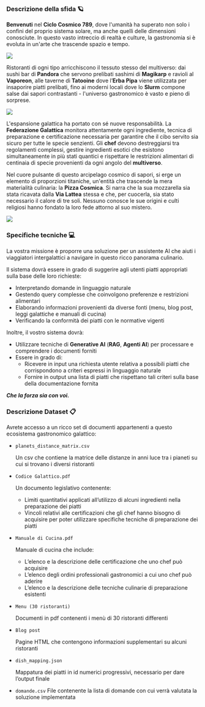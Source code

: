 ### Descrizione della sfida 🪐

**Benvenuti** nel **Ciclo Cosmico 789**, dove l'umanità ha superato non solo i confini del proprio sistema solare, ma anche quelli delle dimensioni conosciute. In questo vasto intreccio di realtà e culture, la gastronomia si è evoluta in un'arte che trascende spazio e tempo. 

![](https://www.googleapis.com/download/storage/v1/b/kaggle-user-content/o/inbox%2F6840884%2Fd4cd3a9d619dec67942e5344dcacf9e4%2F9gw32h.gif?generation=1737047022355670&alt=media)

Ristoranti di ogni tipo arricchiscono il tessuto stesso del multiverso: dai sushi bar di **Pandora** che servono prelibati sashimi di **Magikarp** e ravioli al **Vaporeon**, alle taverne di **Tatooine** dove l’**Erba Pipa** viene utilizzata per insaporire piatti prelibati, fino ai moderni locali dove lo **Slurm** compone salse dai sapori contrastanti - l'universo gastronomico è vasto e pieno di sorprese.

![](https://www.googleapis.com/download/storage/v1/b/kaggle-user-content/o/inbox%2F6840884%2F888315aac2d2bdd249e8df8fc79f8043%2Fimage.png?generation=1737046855158236&alt=media)

L'espansione galattica ha portato con sé nuove responsabilità. La **Federazione Galattica** monitora attentamente ogni ingrediente, tecnica di preparazione e certificazione necessaria per garantire che il cibo servito sia sicuro per tutte le specie senzienti. Gli **chef** devono destreggiarsi tra regolamenti complessi, gestire ingredienti esotici che esistono simultaneamente in più stati quantici e rispettare le restrizioni alimentari di centinaia di specie provenienti da ogni angolo del **multiverso**.

Nel cuore pulsante di questo arcipelago cosmico di sapori, si erge un elemento di proporzioni titaniche, un'entità che trascende la mera materialità culinaria: la **Pizza Cosmica**. Si narra che la sua mozzarella sia stata ricavata dalla **Via Lattea** stessa e che, per cuocerla, sia stato necessario il calore di tre soli. Nessuno conosce le sue origini e culti religiosi hanno fondato la loro fede attorno al suo mistero.

![](https://www.googleapis.com/download/storage/v1/b/kaggle-user-content/o/inbox%2F6840884%2F0c07b3e6f34ac48b9bb627387ce71531%2FTesto%20del%20paragrafo%20(1).png?generation=1737047186767633&alt=media)

### Specifiche tecniche 💻

La vostra missione è proporre una soluzione per un assistente AI che aiuti i viaggiatori intergalattici a navigare in questo ricco panorama culinario.

Il sistema dovrà essere in grado di suggerire agli utenti piatti appropriati sulla base delle loro richieste:

- Interpretando domande in linguaggio naturale
- Gestendo query complesse che coinvolgono preferenze e restrizioni alimentari
- Elaborando informazioni provenienti da diverse fonti (menu, blog post, leggi galattiche e manuali di cucina)
- Verificando la conformità dei piatti con le normative vigenti

Inoltre, il vostro sistema dovrà:

- Utilizzare tecniche di **Generative AI** (**RAG**, **Agenti AI**) per processare e comprendere i documenti forniti
- Essere in grado di:
    - Ricevere in input una richiesta utente relativa a possibili piatti che corrispondono a criteri espressi in linguaggio naturale
    - Fornire in output una lista di piatti che rispettano tali criteri sulla base della documentazione fornita

***Che la forza sia con voi.***

### Descrizione Dataset 📋

Avrete accesso a un ricco set di documenti appartenenti a questo ecosistema gastronomico galattico:

- `planets_distance_matrix.csv`
    
    Un csv che contiene la matrice delle distanze in anni luce tra i pianeti su cui si trovano i diversi ristoranti
    
- `Codice Galattico.pdf`
    
    Un documento legislativo contenente:
    
    - Limiti quantitativi applicati all’utilizzo di alcuni ingredienti nella preparazione dei piatti
    - Vincoli relativi alle certificazioni che gli chef hanno bisogno di acquisire per poter utilizzare specifiche tecniche di preparazione dei piatti
- `Manuale di Cucina.pdf`
    
    Manuale di cucina che include:
    
    - L’elenco e la descrizione delle certificazione che uno chef può acquisire
    - L’elenco degli ordini professionali gastronomici a cui uno chef può aderire
    - L’elenco e la descrizione delle tecniche culinarie di preparazione esistenti
- `Menu (30 ristoranti)`
    
    Documenti in pdf contenenti i menù di 30 ristoranti differenti
    
- `Blog post`
    
    Pagine HTML che contengono informazioni supplementari su alcuni ristoranti
    
- `dish_mapping.json`
    
    Mappatura dei piatti in id numerici progressivi, necessario per dare l’output finale

- `domande.csv`
    File contenente la lista di domande con cui verrà valutata la soluzione implementata
